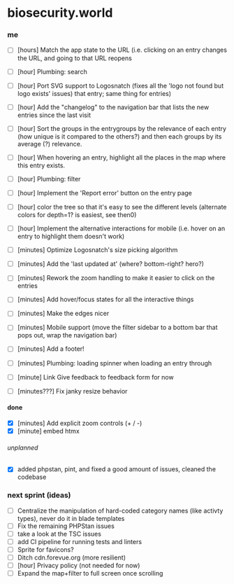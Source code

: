 # biosecurity.world

### me

- [ ] [hours] Match the app state to the URL (i.e. clicking on an entry changes the URL, and going to that URL reopens
- [ ] [hour] Plumbing: search
- [ ] [hour] Port SVG support to Logosnatch (fixes all the 'logo not found but logo exists' issues)
  that entry; same thing for entries)
- [ ] [hour] Add the "changelog" to the navigation bar that lists the new entries since the last visit
- [ ] [hour] Sort the groups in the entrygroups by the relevance of each entry (how unique is it compared to the
  others?) and then each groups by its average (?) relevance.
- [ ] [hour] When hovering an entry, highlight all the places in the map where this entry exists.
- [ ] [hour] Plumbing: filter
- [ ] [hour] Implement the 'Report error' button on the entry page
- [ ] [hour] color the tree so that it's easy to see the different levels (alternate colors for depth=1? is easiest, see
  then0)
- [ ] [hour] Implement the alternative interactions for mobile (i.e. hover on an entry to highlight them doesn't work)
- [ ] [minutes] Optimize Logosnatch's size picking algorithm
- [ ] [minutes] Add the 'last updated at' (where? bottom-right? hero?)
- [ ] [minutes] Rework the zoom handling to make it easier to click on the entries
- [ ] [minutes] Add hover/focus states for all the interactive things
- [ ] [minutes] Make the edges nicer
- [ ] [minutes] Mobile support (move the filter sidebar to a bottom bar that pops out, wrap the navigation bar)
- [ ] [minutes] Add a footer!
- [ ] [minutes] Plumbing: loading spinner when loading an entry through
- [ ] [minute] Link Give feedback to feedback form for now

- [ ] [minutes???] Fix janky resize behavior

#### done

- [x] [minutes] Add explicit zoom controls (+ / -)
- [x] [minute] embed htmx

###### unplanned
- [x] added phpstan, pint, and fixed a good amount of issues, cleaned the codebase

### next sprint (ideas)
- [ ] Centralize the manipulation of hard-coded category names (like activty types), never do it in blade templates
- [ ] Fix the remaining PHPStan issues
- [ ] take a look at the TSC issues
- [ ] add CI pipeline for running tests and linters
- [ ] Sprite for favicons? 
- [ ] Ditch cdn.forevue.org (more resilient)
- [ ] [hour] Privacy policy (not needed for now)
- [ ] Expand the map+filter to full screen once scrolling
